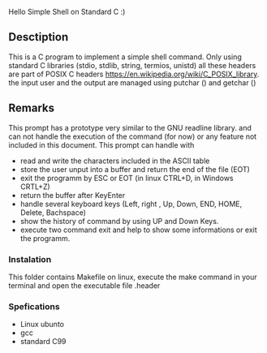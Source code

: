 Hello 
Simple Shell on Standard C :)
## Desctiption
This is a C program to implement a simple shell command. Only using standard C libraries
(stdio, stdlib, string, termios, unistd) all these headers are part of POSIX C headers
https://en.wikipedia.org/wiki/C_POSIX_library. the input user and the output are managed using putchar () and getchar ()

## Remarks 
This prompt has a prototype very similar to the GNU readline library. and can not handle the execution of the command (for now) or any feature not included in this document. This prompt can handle with  
* read and write the characters included in the ASCII table
* store the user unput into a buffer and return the end of the file (EOT)
* exit the programm by ESC or EOT (in linux CTRL+D, in Windows CRTL+Z)
* return the buffer after KeyEnter 
* handle several keyboard  keys (Left, right , Up, Down, END, HOME, Delete, Bachspace)
* show the history of command by using UP and Down Keys.
* execute two command exit and help to show some informations or exit the programm.
### Instalation
This folder contains Makefile on linux, execute the make command in your terminal and open the executable file .header
### Spefications 
* Linux ubunto
* gcc
* standard C99

